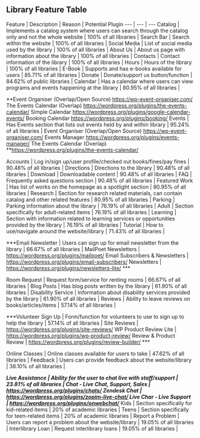## Library Feature Table


Feature | Description | Reason | Potential Plugin
--- | --- | ---
Catalog | Implements a catalog system where users can search through the catalog only and not the whole website | 100% of all libraries |
Search Bar | Search within the website | 100% of all libraries |
Social Media | List of social media used by the library | 100% of all libraries |
About Us | About us page with information about the library | 100% of all libraries |
Contacts | Contact information of the library | 100% of all libraries |
Hours | Hours of the library | 100% of all libraries |
E-Book | Supports and has e-books available for users | 85.71% of all libraries |
Donate | Donate/support us button/function | 84.62% of public libraries |
Calendar | Has a calendar where users can view programs and events happening at the library | 80.95% of all libraries |

  **Event Organiser (Overlap/Open Source)
    https://wp-event-organiser.com/
  The Events Calendar (Overlap)
    https://wordpress.org/plugins/the-events-calendar/
  Simple Calendar
    https://wordpress.org/plugins/google-calendar-events/
  Booking Calendar
    https://wordpress.org/plugins/booking/
Events | Has Events section that lists out events held by and within library | 95.24% of all libraries |
  Event Organiser (Overlap/Open Source)
    https://wp-event-organiser.com/
  Events Manager
    https://wordpress.org/plugins/events-manager/
  The Events Calendar (Overlap)
    **https://wordpress.org/plugins/the-events-calendar/
    
    
Accounts | Log in/sign up/user profile/checked out books/fines/pay fines | 90.48% of all libraries |
Directions | Directions to the library | 90.48% of all libraries |
Download | Downloadable content | 90.48% of all libraries |
FAQ | Frequently asked questions section | 90.48% of all libraries |
Featured Work | Has list of works on the homepage as a spotlight section | 80.95% of all libraries |
Research | Section for research related materials, can contain catalog and other related features | 80.95% of all libraries |
Parking | Parking information about the library | 76.19% of all libraries |
Adult | Section specifically for adult-related items | 76.19% of all libraries |
Learning | Section with information related to learning services or opportunities provided by the library | 76.19% of all libraries |
Tutorial | How to use/navigate around the website/library | 71.43% of all libraries |

***Email Newsletter | Users can sign up for email newsletter from the library | 66.67% of all libraries |
MailPoet Newsletters | https://wordpress.org/plugins/mailpoet/
Email Subscribers & Newsletters | https://wordpress.org/plugins/email-subscribers/
Newsletters | https://wordpress.org/plugins/newsletters-lite/ *** 

Room Request | Request form/service for renting rooms | 66.67% of all libraries |
Blog Posts | Has blog posts written by the library | 61.90% of all libraries |
Disability Service | Information about disability services provided by the library | 61.90% of all libraries |
Reviews | Ability to leave reviews on books/articles/items | 57.14% of all libraries |

***Volunteer Sign Up | Form/function for volunteers to use to sign up to help the library | 57.14% of all libraries |
Site Reviews | https://wordpress.org/plugins/site-reviews/
WP Product Review Lite | https://wordpress.org/plugins/wp-product-review/
Review & Product Review | https://wordpress.org/plugins/review-builder/ ***

Online Classes | Online classes available for users to take | 47.62% of all libraries |
Feedback | Users can provide feedback about the website/library | 38.10% of all libraries |

***Live Assistance | Ability for the user to chat live with staff/support | 23.81% of all libraries |
Chat - Live Chat, Support, Sales | https://wordpress.org/plugins/chats/
Zendesk Chat | https://wordpress.org/plugins/zopim-live-chat/
Live Char - Live Support | https://wordpress.org/plugins/onwebchat/***
Kids | Section specifically for kid-related items | 20% of academic libraries |
Teens | Section specifically for teen-related items | 20% of academic libraries |
Report a Problem | Users can report a problem about the website/library | 19.05% of all libraries |
Interlibrary Loan | Request interlibrary loans | 19.05% of all libraries |
